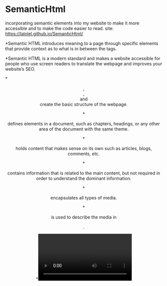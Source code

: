 # SemanticHtml
incorporating semantic elements into my website to make it more accessible and to make the code easier to read.
site: https://lalolel.github.io/SemanticHtml/

*Semantic HTML introduces meaning to a page through specific elements that provide context as to what is in between the tags.

*Semantic HTML is a modern standard and makes a website accessible for people who use screen readers to translate the webpage and improves your website’s SEO.

*<header>, <nav> , <main> and <footer> create the basic structure of the webpage.

*<section> defines elements in a document, such as chapters, headings, or any other area of the document with the same theme.

*<article> holds content that makes sense on its own such as articles, blogs, comments, etc.

*<aside> contains information that is related to the main content, but not required in order to understand the dominant information.

*<figure> encapsulates all types of media.

*<figcaption> is used to describe the media in <figure>.

*<video>, <embed>, and <audio> elements are used for media files.
